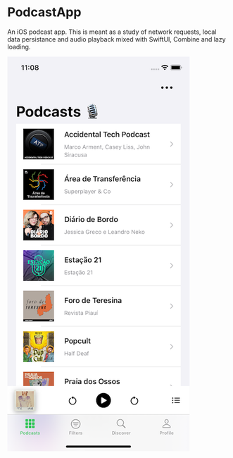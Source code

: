 # PodcastApp

An iOS podcast app. This is meant as a study of network requests, local data persistance and audio playback mixed with SwiftUI, Combine and lazy loading.

![Main app screen with a list of podcasts and controls such as play, go backwards and go forwards](PodcastApp/Resources/main-screen-example.png)
